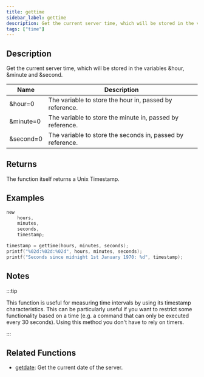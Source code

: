 ```yaml
---
title: gettime
sidebar_label: gettime
description: Get the current server time, which will be stored in the variables &hour, &minute and &second.
tags: ["time"]
---
```


<LowercaseNote />

## Description

Get the current server time, which will be stored in the variables &hour, &minute and &second.

| Name      | Description                                                |
| --------- | ---------------------------------------------------------- |
| &hour=0   | The variable to store the hour in, passed by reference.    |
| &minute=0 | The variable to store the minute in, passed by reference.  |
| &second=0 | The variable to store the seconds in, passed by reference. |

## Returns

The function itself returns a Unix Timestamp.

## Examples

```c
new
	hours,
	minutes,
	seconds,
	timestamp;

timestamp = gettime(hours, minutes, seconds);
printf("%02d:%02d:%02d", hours, minutes, seconds);
printf("Seconds since midnight 1st January 1970: %d", timestamp);
```

## Notes

:::tip

This function is useful for measuring time intervals by using its timestamp characteristics. This can be particularly useful if you want to restrict some functionality based on a time (e.g. a command that can only be executed every 30 seconds). Using this method you don't have to rely on timers.

:::

## Related Functions

- [getdate](getdate): Get the current date of the server.
